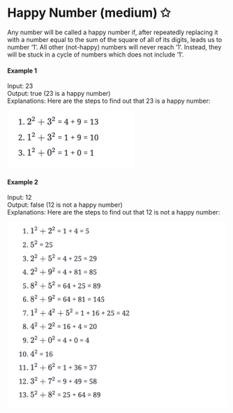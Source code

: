 # Happy Number (medium) ✩

Any number will be called a happy number if, after repeatedly replacing it with 
a number equal to the sum of the square of all of its digits, leads us to number ‘1’. 
All other (not-happy) numbers will never reach ‘1’. 
Instead, they will be stuck in a cycle of numbers which does not include ‘1’.


#### Example 1
Input: 23   
Output: true (23 is a happy number)  
Explanations: Here are the steps to find out that 23 is a happy number:

![Happy number example 1 explanation](./../../../assets/happy_number_eg1.png)

#### Example 2
Input: 12   
Output: false (12 is not a happy number)  
Explanations: Here are the steps to find out that 12 is not a happy number:

![Happy number example 1 explanation](./../../../assets/happy_number_eg2.png)



